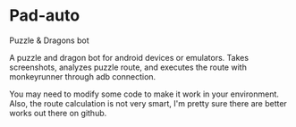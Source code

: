 # Pad-auto
Puzzle & Dragons bot

A puzzle and dragon bot for android devices or emulators. 
Takes screenshots, analyzes puzzle route, and executes the route with monkeyrunner through adb connection.

You may need to modify some code to make it work in your environment.
Also, the route calculation is not very smart, I'm pretty sure there are better works out there on github.

